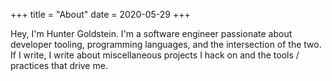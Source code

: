 +++
title = "About"
date = 2020-05-29
+++

Hey, I'm Hunter Goldstein. I'm a software engineer passionate about developer tooling, programming languages, and the intersection of the two. If I write, I write about miscellaneous projects I hack on and the tools / practices that drive me.
